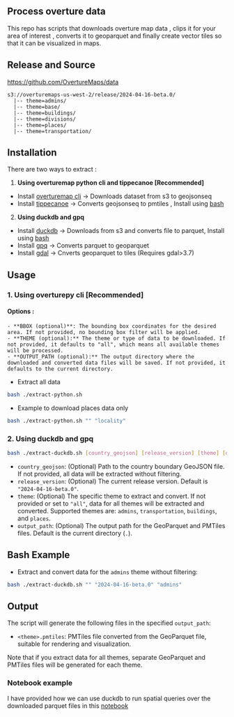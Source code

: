## Process overture data

This repo has scripts that downloads overture map data , clips it for your area of interest , converts it to geoparquet and finally create vector tiles so that it can be visualized in maps.


## Release and Source 

https://github.com/OvertureMaps/data


```
s3://overturemaps-us-west-2/release/2024-04-16-beta.0/
  |-- theme=admins/
  |-- theme=base/
  |-- theme=buildings/
  |-- theme=divisions/
  |-- theme=places/
  |-- theme=transportation/
```

## Installation 

There are two ways to extract : 

1. **Using overturemap python cli and tippecanoe [Recommended]**

- Install [overturemap cli](https://github.com/OvertureMaps/overturemaps-py/tree/main) -> Downloads dataset from s3 to geojsonseq
- Install [tippecanoe](https://github.com/felt/tippecanoe) -> Converts geojsonseq to pmtiles , Install using [bash](./install/install-tippecanoe.sh)


2. **Using duckdb and gpq**

- Install [duckdb](https://duckdb.org/docs/installation/index) -> Downloads from s3 and converts file to parquet, Install using [bash](./install/install-duckdb.sh)
- Install [gpq](https://github.com/planetlabs/gpq#installation) -> Converts parquet to geoparquet 
- Install [gdal](https://gdal.org/programs/ogr2ogr.html) -> Cnverts geoparquet to tiles (Requires gdal>3.7)



## Usage 


### 1. Using overturepy cli [Recommended]

  #### Options : 
    - **BBOX (optional)**: The bounding box coordinates for the desired area. If not provided, no bounding box filter will be applied.
    - **THEME (optional):** The theme or type of data to be downloaded. If not provided, it defaults to "all", which means all available themes will be processed.
    - **OUTPUT_PATH (optional):** The output directory where the downloaded and converted data files will be saved. If not provided, it defaults to the current directory.
  


  - Extract all data

  ```bash 
  bash ./extract-python.sh 
  ```


  - Example to download places data only 

  ```bash
  bash ./extract-python.sh "" "locality"
  ```
  

### 2. Using duckdb and gpq 

  ```bash
  bash ./extract-duckdb.sh [country_geojson] [release_version] [theme] [output_path]
  ```
  - `country_geojson`: (Optional) Path to the country boundary GeoJSON file. If not provided, all data will be extracted without filtering.
  - `release_version`: (Optional) The current release version. Default is `"2024-04-16-beta.0"`.
  - `theme`: (Optional) The specific theme to extract and convert. If not provided or set to `"all"`, data for all themes will be extracted and converted. Supported themes are: `admins`, `transportation`, `buildings`, and `places`.
  - `output_path`: (Optional) The output path for the GeoParquet and PMTiles files. Default is the current directory (`.`).

  ## Bash Example

  - Extract and convert data for the `admins` theme without filtering:

  ```bash
  bash ./extract-duckdb.sh "" "2024-04-16-beta.0" "admins"
  ```

## Output

The script will generate the following files in the specified `output_path`:

- `<theme>.pmtiles`: PMTiles file converted from the GeoParquet file, suitable for rendering and visualization.

Note that if you extract data for all themes, separate GeoParquet and PMTiles files will be generated for each theme.


### Notebook example

I have provided how we can use duckdb to run spatial queries over the downloaded parquet files in this [notebook](./overture_duckdb.ipynb) 
